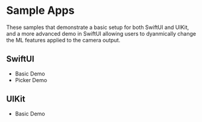 
# Sample Apps

These samples that demonstrate a basic setup for both SwiftUI and UIKit, and a more advanced demo in SwiftUI allowing users to dyanmically change the ML features applied to the camera output.

## SwiftUI

- Basic Demo
- Picker Demo

## UIKit

- Basic Demo
